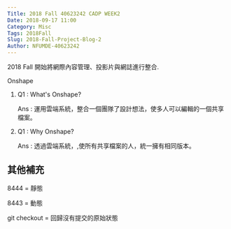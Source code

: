 ```yaml
---
Title: 2018 Fall 40623242 CADP WEEK2
Date: 2018-09-17 11:00
Category: Misc
Tags: 2018Fall
Slug: 2018-Fall-Project-Blog-2
Author: NFUMDE-40623242
---
```


2018 Fall 開始將網際內容管理、投影片與網誌進行整合.

<!-- PELICAN_END_SUMMARY -->

Onshape

1. Q1 : What's Onshape?

    Ans : 運用雲端系統，整合一個團隊了設計想法，使多人可以編輯的一個共享檔案。

2. Q1 : Why Onshape?

    Ans : 透過雲端系統，,使所有共享檔案的人，統一擁有相同版本。

其他補充
----

8444 = 靜態

8443 = 動態

git checkout = 回歸沒有提交的原始狀態



